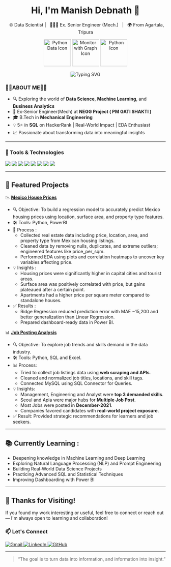 <h1 align="center">Hi, I'm Manish Debnath 👋</h1>

<p align="center">
    &nbsp; 🌐 Data Scientist | &nbsp; 👷🏻‍♂️ Ex. Senior Engineer (Mech.) &nbsp; | &nbsp; 🌍 From Agartala, Tripura
<p align="center">
  <img src="https://cdn-icons-png.flaticon.com/512/4248/4248443.png" width="85" alt="Python Data Icon" />
 <img src="https://cdn-icons-png.flaticon.com/512/3757/3757832.png" width="85" alt="Monitor with Graph Icon" />
  <img src="https://cdn-icons-png.flaticon.com/512/5968/5968350.png" width="85" alt="Python Icon" />
</p>

<p align="center">
  <img src="https://readme-typing-svg.herokuapp.com?font=Courier+New&duration=3000&pause=1000&center=true&vCenter=true&width=500&lines=Exploring+the+world+of+DataScience;Exploring+the+world+of+MachineLearning;Visualizing+Business+Stories+with+Data." alt="Typing SVG">
</p>

### 👨‍💻ABOUT ME👨‍💻 

- 🔍 Exploring the world of **Data Science**, **Machine Learning**, and **Business Analytics**
- 💼 Ex-Senior Engineer(Mech) at **NEGG Project ( PM GATI SHAKTI )** 
- 🎓 B.Tech in **Mechanical Engineering**
- 💡 5⭐ in **SQL** on HackerRank | Real-World Impact | EDA Enthusiast
- 📈 Passionate about transforming data into meaningful insights



---

### 🔧 Tools & Technologies

<p align="left">
  <img src="https://img.shields.io/badge/Python-blue?logo=python&logoColor=white" />
  <img src="https://img.shields.io/badge/SQL-darkblue?logo=mysql&logoColor=white" />
  <img src="https://img.shields.io/badge/Power BI-yellow?logo=powerbi&logoColor=black" />
  <img src="https://img.shields.io/badge/Excel-green?logo=microsoft-excel&logoColor=white" />
  <img src="https://img.shields.io/badge/Machine%20Learning-blue?logo=scikit-learn&logoColor=white" />
  <img src="https://img.shields.io/badge/NLP-yellow?logo=huggingface&logoColor=white" />
  <img src="https://img.shields.io/badge/Deep%20Learning-purple?logo=tensorflow&logoColor=white" />
  <img src="https://img.shields.io/badge/Statistics-orange?logo=r&logoColor=white" />

</p>

---
## 📂 Featured Projects


 📉 [**Mexico House Prices**](https://github.com/Manishdebnath99/mexico-house-price)
- 🔍 Objective: To build a regression model to accurately predict Mexico housing prices using location, surface area, and property type features.
- 🛠️ Tools: Python, PowerBI
- 🔄 Process :
  - Collected real estate data including price, location, area, and property type from Mexican housing listings.
  - Cleaned data by removing nulls, duplicates, and extreme outliers; engineered features like price_per_sqm.
  - Performed EDA using plots and correlation heatmaps to uncover key variables affecting price.
- 💡 Insights :
  - Housing prices were significantly higher in capital cities and tourist areas.
  - Surface area was positively correlated with price, but gains plateaued after a certain point.
  - Apartments had a higher price per square meter compared to standalone houses.
- ✅ Results :
  - Ridge Regression reduced prediction error with MAE ~15,200 and better generalization than Linear Regression.
  - Prepared dashboard-ready data in Power BI.
 
 📊 [**Job Posting Analysis**](https://github.com/Manishdebnath99/job-posting-analysis)  
- 🔍 Objective: To explore job trends and skills demand in the data industry.
- 🛠️ Tools: Python, SQL and Excel.
- 📊 Process:
  - Tried to collect job listings data using **web scraping and APIs**.
  - Cleaned and normalized job titles, locations, and skill tags.
  - Connected MySQL using SQL Connector for Queries.
- 💡 Insights:
  - Management, Engineering and Analyst were **top 3 demanded skills**.
  - Seoul and Apia were major hubs for **Multiple Job Post**.
  - Most Jobs were posted in **December-2021**.
  - Companies favored candidates with **real-world project exposure**.
- ✅ Result: Provided strategic recommendations for learners and job seekers.
---
## 📚 Currently Learning :
- Deepening knowledge in Machine Learning and Deep Learning
- Exploring Natural Language Processing (NLP) and Prompt Engineering
- Building Real-World Data Science Projects
- Practicing Advanced SQL and Statistical Techniques
- Improving Dashboarding with Power BI
---
## 🙏 Thanks for Visiting!
If you found my work interesting or useful, feel free to connect or reach out — I'm always open to learning and collaboration!

<h3 align="left">📫 Let's Connect</h3>

<p align="left">
  <a href="mailto:manishdebnath81@gmail.com" target="_blank">
    <img src="https://img.shields.io/badge/Gmail-D14836?style=for-the-badge&logo=gmail&logoColor=white" alt="Gmail"/>
  </a>
  <a href="https://www.linkedin.com/in/manish-debnath-09778a331/" target="_blank">
    <img src="https://img.shields.io/badge/LinkedIn-0077B5?style=for-the-badge&logo=linkedin&logoColor=white" alt="LinkedIn"/>
  </a>
  <a href="https://github.com/Manishdebnath99" target="_blank">
    <img src="https://img.shields.io/badge/GitHub-000000?style=for-the-badge&logo=github&logoColor=white" alt="GitHub"/>
  </a>
</p>

---

> “The goal is to turn data into information, and information into insight.”
